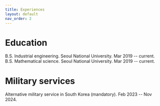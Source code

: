```yaml
---
title: Experiences
layout: default
nav_order: 2
---
```


# Education

B.S. Industrial engineering. Seoul National University. Mar 2019 -- current.
B.S. Mathematical science. Seoul National University. Mar 2019 -- current.

# Military services

Alternative military service in South Korea (mandatory). Feb 2023 -- Nov 2024.
